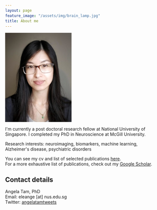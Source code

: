 ```yaml
---
layout: page
feature_image: "/assets/img/brain_lamp.jpg"
title: About me
---
```


<img align="center" src="/assets/img/angela_tam.jpg"> 

I'm currently a post doctoral research fellow at National University of Singapore. I completed my PhD in Neuroscience at McGill University.

Research interests: neuroimaging, biomarkers, machine learning, Alzheimer's disease, psychiatric disorders

You can see my cv and list of selected publications [here](https://github.com/angela-tam/cv/blob/master/cv_angela_tam.pdf).<br/>
For a more exhaustive list of publications, check out my [Google Scholar](https://scholar.google.ca/citations?user=XExd2eQAAAAJ&hl=en).<br/>

## Contact details
Angela Tam, PhD<br/>
Email: eleange [at] nus.edu.sg<br/>
Twitter: [angelatamtweets](https://twitter.com/angelatamtweets/)

